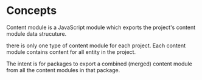 # Concepts

Content module is a JavaScript module which exports the project's content module data strucuture.

there is only one type of content module for each project. Each content module contains content for all entity in the project.

The intent is for packages to export a combined (merged) content module from all the content modules in that package.
